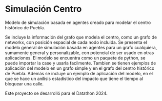 # Simulación Centro
Modelo de simulación basada en agentes creado para modelar el centro histórico de Puebla. 

Se incluye la información del grafo que modela el centro, como un grafo de networkx, con posición espacial de cada nodo incluida.
Se presenta el modelo general de simulación basada en agentes para un grafo cualquiera, sumamente general y personalizable, con potencial de ser usado en otras aplicaciones. El modelo se encuentra como un paquete de python, se puede importar la case y usarla facilmente. Tambien se tienen ejemplos de aplicación del modelo en un grafo simple y en el grafo del centro histórico de Puebla. Además se incluye un ejemplo de aplicación del modelo, en el que se hace un anílisis estadistico del impacto que tiene el tiempo al bloquear una calle.

Este proyecto se desarrolló para el Datathon 2024.

